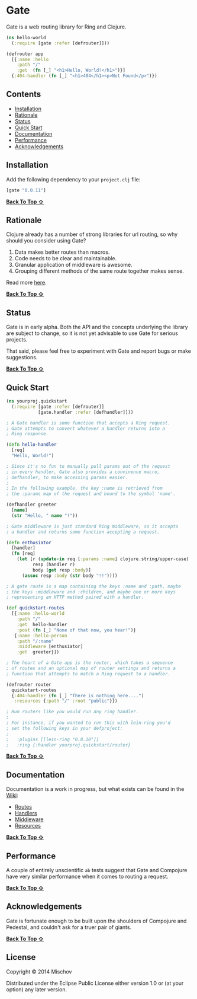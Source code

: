 # Gate

Gate is a web routing library for Ring and Clojure.

```clojure
(ns hello-world
  (:require [gate :refer [defrouter]]))

(defrouter app
  [{:name :hello
    :path "/"
    :get  (fn [_] "<h1>Hello, World!</h1>")}]
  {:404-handler (fn [_] "<h1>404</h1><p>Not Found</p>")}) 
```

## Contents

- [Installation](#installation)
- [Rationale](#rationale)
- [Status](#status)
- [Quick Start](#quick-start)
- [Documentation](#documentation)
- [Performance](#performance)
- [Acknowledgements](#acknowledgements)

## Installation

Add the following dependency to your `project.clj` file:

```clojure
[gate "0.0.11"]
```
[**Back To Top ⇧**](#contents)

## Rationale

Clojure already has a number of strong libraries for url routing, so why should you consider using Gate?

1. Data makes better routes than macros.
1. Code needs to be clear and maintainable.
1. Granular application of middleware is awesome.
1. Grouping different methods of the same route together makes sense.

Read more [here](https://github.com/mischov/gate/wiki/Rationale).

[**Back To Top ⇧**](#contents)

## Status

Gate is in early alpha. Both the API and the concepts underlying the library are subject to change, so it is not yet advisable to use Gate for serious projects.

That said, please feel free to experiment with Gate and report bugs or make suggestions.

[**Back To Top ⇧**](#contents)

## Quick Start

```clojure
(ns yourproj.quickstart
  (:require [gate :refer [defrouter]]
            [gate.handler :refer [defhandler]]))

; A Gate handler is some function that accepts a Ring request.
; Gate attempts to convert whatever a handler returns into a
; Ring response.

(defn hello-handler
  [req]
  "Hello, World!")

; Since it's no fun to manually pull params out of the request 
; in every handler, Gate also provides a convinence macro,
; defhandler, to make accessing params easier.
;  
; In the following example, the key :name is retrieved from
; the :params map of the request and bound to the symbol 'name'.

(defhandler greeter
  [name]
  (str "Hello, " name "!"))

; Gate middleware is just standard Ring middleware, so it accepts
; a handler and returns some function accepting a request.

(defn enthusiator
  [handler]
  (fn [req]
    (let [r (update-in req [:params :name] clojure.string/upper-case)
          resp (handler r)
          body (get resp :body)]
      (assoc resp :body (str body "!!"))))

; A gate route is a map containing the keys :name and :path, maybe
; the keys :middleware and :children, and maybe one or more keys
; representing an HTTP method paired with a handler.

(def quickstart-routes
  [{:name :hello-world
    :path "/"
    :get  hello-handler
    :post (fn [_] "None of that now, you hear!")}
   {:name :hello-person
    :path "/:name"
    :middleware [enthusiator]
    :get  greeter}])

; The heart of a Gate app is the router, which takes a sequence
; of routes and an optional map of router settings and returns a
; function that attempts to match a Ring request to a handler.

(defrouter router
  quickstart-routes
  {:404-handler (fn [_] "There is nothing here....")
   :resources {:path "/" :root "public"}})

; Run routers like you would run any ring handler.
; 
; For instance, if you wanted to run this with lein-ring you'd
; set the following keys in your defproject:
;
;   :plugins [[lein-ring "0.8.10"]]
;   :ring {:handler yourproj.quickstart/router}
```
[**Back To Top ⇧**](#contents)

## Documentation

Documentation is a work in progress, but what exists can be found in the [Wiki](https://github.com/mischov/gate/wiki):

- [Routes](https://github.com/mischov/gate/wiki/Routes)
- [Handlers](https://github.com/mischov/gate/wiki/Handlers)
- [Middleware](https://github.com/mischov/gate/wiki/Middleware)
- [Resources](https://github.com/mischov/gate/wiki/Resources)

[**Back To Top ⇧**](#contents)

## Performance

A couple of entirely unscientific `ab` tests suggest that Gate and Compojure have very similar performance when it comes to routing a request.

[**Back To Top ⇧**](#contents)

## Acknowledgements

Gate is fortunate enough to be built upon the shoulders of Compojure and Pedestal, and couldn't ask for a truer pair of giants. 

[**Back To Top ⇧**](#contents)

## License

Copyright © 2014 Mischov

Distributed under the Eclipse Public License either version 1.0 or (at
your option) any later version.
